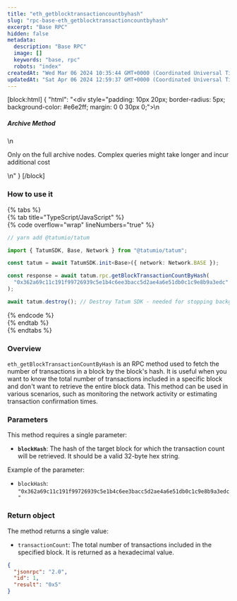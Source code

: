 ```yaml
---
title: "eth_getblocktransactioncountbyhash"
slug: "rpc-base-eth_getblocktransactioncountbyhash"
excerpt: "Base RPC"
hidden: false
metadata: 
  description: "Base RPC"
  image: []
  keywords: "base, rpc"
  robots: "index"
createdAt: "Wed Mar 06 2024 10:35:44 GMT+0000 (Coordinated Universal Time)"
updatedAt: "Sat Apr 06 2024 12:59:37 GMT+0000 (Coordinated Universal Time)"
---
```

[block:html]
{
  "html": "<div style=\"padding: 10px 20px; border-radius: 5px; background-color: #e6e2ff; margin: 0 0 30px 0;\">\n  <h5>Archive Method</h5>\n  <p>Only on the full archive nodes. Complex queries might take longer and incur additional cost</p>\n</div>"
}
[/block]


### How to use it

{% tabs %}  
{% tab title="TypeScript/JavaScript" %}  
{% code overflow="wrap" lineNumbers="true" %}

```typescript
// yarn add @tatumio/tatum

import { TatumSDK, Base, Network } from "@tatumio/tatum";

const tatum = await TatumSDK.init<Base>({ network: Network.BASE });

const response = await tatum.rpc.getBlockTransactionCountByHash(
  "0x362a69c11c191f99726939c5e1b4c6ee3bacc5d2ae4a6e51db0c1c9e8b9a3edc"
);

await tatum.destroy(); // Destroy Tatum SDK - needed for stopping background jobs
```

{% endcode %}  
{% endtab %}  
{% endtabs %}

### Overview

`eth_getBlockTransactionCountByHash` is an RPC method used to fetch the number of transactions in a block by the block's hash. It is useful when you want to know the total number of transactions included in a specific block and don't want to retrieve the entire block data. This method can be used in various scenarios, such as monitoring the network activity or estimating transaction confirmation times.

### Parameters

This method requires a single parameter:

- **`blockHash`**: The hash of the target block for which the transaction count will be retrieved. It should be a valid 32-byte hex string.

Example of the parameter:

- `blockHash`: `"0x362a69c11c191f99726939c5e1b4c6ee3bacc5d2ae4a6e51db0c1c9e8b9a3edc"`

### Return object

The method returns a single value:

- `transactionCount`: The total number of transactions included in the specified block. It is returned as a hexadecimal value.

```json
{
  "jsonrpc": "2.0",
  "id": 1,
  "result": "0x5"
}
```
